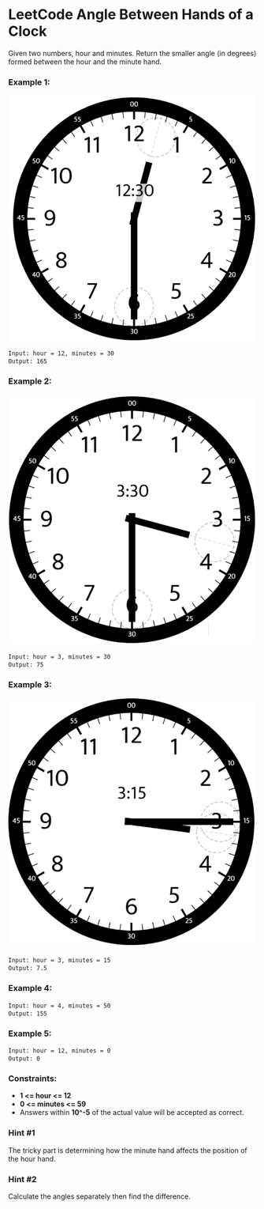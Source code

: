 # LeetCode Angle Between Hands of a Clock
Given two numbers, hour and minutes. Return the smaller angle (in degrees) formed between the hour and the minute hand.

 

### Example 1:

![clock1](images/clock1.png)
```
Input: hour = 12, minutes = 30
Output: 165
```

### Example 2:

![clock2](images/clock2.png)
```
Input: hour = 3, minutes = 30
Output: 75
```

### Example 3:

![clock3](images/clock3.png)
```
Input: hour = 3, minutes = 15
Output: 7.5
```

### Example 4:
```
Input: hour = 4, minutes = 50
Output: 155
```

### Example 5:
```
Input: hour = 12, minutes = 0
Output: 0
```

### Constraints:

* **1 <= hour <= 12**
* **0 <= minutes <= 59**
* Answers within **10^-5** of the actual value will be accepted as correct.


### Hint #1  
The tricky part is determining how the minute hand affects the position of the hour hand.

### Hint #2
Calculate the angles separately then find the difference. 